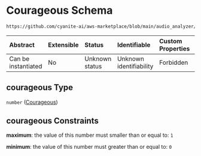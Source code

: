 # Courageous Schema

```txt
https://github.com/cyanite-ai/aws-marketplace/blob/main/audio_analyzer/schemes/marketplace_v1/schema/TaggingV8.schema.json#/$defs/MoodAdvancedScoresV1/properties/courageous
```



| Abstract            | Extensible | Status         | Identifiable            | Custom Properties | Additional Properties | Access Restrictions | Defined In                                                                     |
| :------------------ | :--------- | :------------- | :---------------------- | :---------------- | :-------------------- | :------------------ | :----------------------------------------------------------------------------- |
| Can be instantiated | No         | Unknown status | Unknown identifiability | Forbidden         | Allowed               | none                | [TaggingV8.schema.json\*](../out/TaggingV8.schema.json "open original schema") |

## courageous Type

`number` ([Courageous](taggingv8-defs-moodadvancedscoresv1-properties-courageous.md))

## courageous Constraints

**maximum**: the value of this number must smaller than or equal to: `1`

**minimum**: the value of this number must greater than or equal to: `0`
